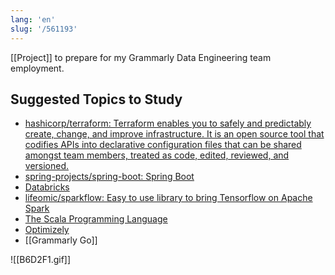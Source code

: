 ```yaml
---
lang: 'en'
slug: '/561193'
---
```


[[Project]] to prepare for my Grammarly Data Engineering team employment.

## Suggested Topics to Study

- [hashicorp/terraform: Terraform enables you to safely and predictably create, change, and improve infrastructure. It is an open source tool that codifies APIs into declarative configuration files that can be shared amongst team members, treated as code, edited, reviewed, and versioned.](https://github.com/hashicorp/terraform)
- [spring-projects/spring-boot: Spring Boot](https://github.com/spring-projects/spring-boot)
- [Databricks](https://github.com/databricks)
- [lifeomic/sparkflow: Easy to use library to bring Tensorflow on Apache Spark](https://github.com/lifeomic/sparkflow)
- [The Scala Programming Language](https://scala-lang.org/)
- [Optimizely](https://github.com/optimizely)
- [[Grammarly Go]]

![[B6D2F1.gif]]
